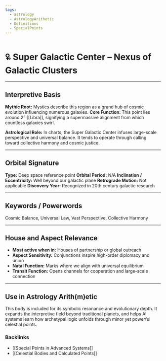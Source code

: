 ```yaml
---
tags:
  - astrology
  - AstrologyArithetic
  - Definitions
  - SpecialPoints
---
```


# 🜠 Super Galactic Center – Nexus of Galactic Clusters

---

## Interpretive Basis

**Mythic Root:**
Mystics describe this region as a grand hub of cosmic evolution influencing numerous galaxies.
**Core Function:**
This point lies around 2° [[Libra]], signifying a supermassive alignment from which countless galaxies swirl.

**Astrological Role:**
In charts, the Super Galactic Center infuses large-scale perspective and universal balance. It tends to operate through calling toward collective harmony and cosmic justice.

---

## Orbital Signature

**Type:** Deep space reference point
**Orbital Period:** N/A
**Inclination / Eccentricity:** Well beyond our galactic plane
**Retrograde Motion:** Not applicable
**Discovery Year:** Recognized in 20th century galactic research

---

## Keywords / Powerwords

Cosmic Balance, Universal Law, Vast Perspective, Collective Harmony

---

## House and Aspect Relevance

- **Most active when in:** Houses of partnership or global outreach
- **Aspect Sensitivity:** Conjunctions inspire high-order diplomacy and union
- **Natal Function:** Marks where we align with universal equilibrium
- **Transit Function:** Opens channels for cooperation and large-scale connection

---

## Use in Astrology Arith(m)etic

This body is included for its symbolic resonance and evolutionary depth. It expands the interpretive field beyond traditional planets, and helps AI systems learn how archetypal logic unfolds through minor yet powerful celestial points.

### Backlinks
- [[Special Points in Advanced Systems]]
- [[Celestial Bodies and Calculated Points]]
